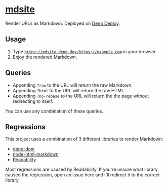 # [mdsite](https://mdsite.deno.dev/)

Render URLs as Markdown. Deployed on [Deno Deploy](https://deno.com/deploy).

## Usage

1. Type
   [`https://mdsite.deno.dev/https://example.com`](https://mdsite.deno.dev/https://example.com)
   in your browser.
2. Enjoy the rendered Markdown.

## Queries

- Appending `?raw` to the URL will return the raw Markdown.
- Appending `?html` to the URL will return the raw HTML.
- Appending `?no-rebase` to the URL will return the the page without redirecting
  to itself.

You can use any combination of these queries.

## Regressions

This project uses a combination of 3 different libraries to render Markdown:

- [deno-dom](https://deno.land/manual@v1.25.4/jsx_dom/deno_dom)
- [node-html-markdown](https://github.com/crosstype/node-html-markdown)
- [Readability](https://github.com/mozilla/readability)

Most regressions are caused by Readability. If you're unsure what library caused
the regression, open an issue here and I'll redirect it to the correct library.
